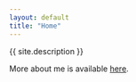 ```yaml
---
layout: default
title: "Home"
---
```


{{ site.description }}

More about me is available [here](about-me).
